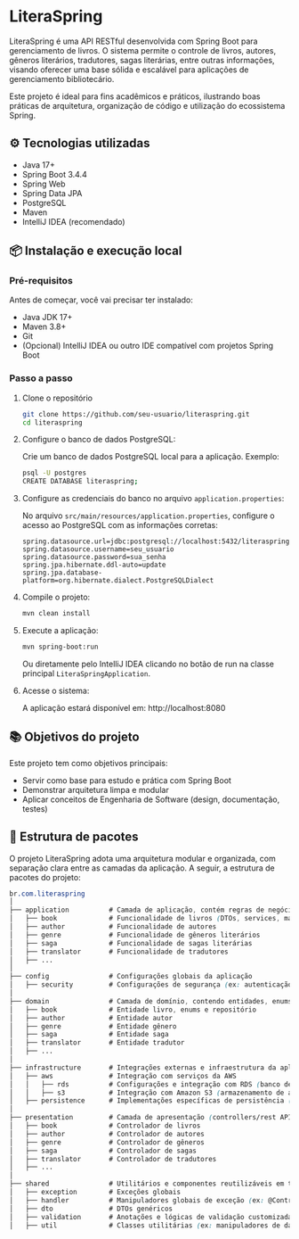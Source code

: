 # LiteraSpring

LiteraSpring é uma API RESTful desenvolvida com Spring Boot para gerenciamento de livros. O sistema permite o controle de livros, autores, gêneros literários, tradutores, sagas literárias, entre outras informações, visando oferecer uma base sólida e escalável para aplicações de gerenciamento bibliotecário.

Este projeto é ideal para fins acadêmicos e práticos, ilustrando boas práticas de arquitetura, organização de código e utilização do ecossistema Spring.

## ⚙️ Tecnologias utilizadas
- Java 17+
- Spring Boot 3.4.4
- Spring Web
- Spring Data JPA
- PostgreSQL
- Maven
- IntelliJ IDEA (recomendado)

## 📦 Instalação e execução local

### Pré-requisitos
Antes de começar, você vai precisar ter instalado:
- Java JDK 17+
- Maven 3.8+ 
- Git
- (Opcional) IntelliJ IDEA ou outro IDE compatível com projetos Spring Boot

### Passo a passo
1. Clone o repositório
    ```bash
    git clone https://github.com/seu-usuario/literaspring.git
    cd literaspring
    ```
2. Configure o banco de dados PostgreSQL:

    Crie um banco de dados PostgreSQL local para a aplicação. Exemplo:
   ```bash
   psql -U postgres
   CREATE DATABASE literaspring;
    ```
3. Configure as credenciais do banco no arquivo `application.properties`:
   
    No arquivo `src/main/resources/application.properties`, configure o acesso ao PostgreSQL com as informações corretas:
    ```properties
    spring.datasource.url=jdbc:postgresql://localhost:5432/literaspring
    spring.datasource.username=seu_usuario
    spring.datasource.password=sua_senha
    spring.jpa.hibernate.ddl-auto=update
    spring.jpa.database-platform=org.hibernate.dialect.PostgreSQLDialect
    ```
4. Compile o projeto:
    ```bash
   mvn clean install
    ```
5. Execute a aplicação:
    ```bash
   mvn spring-boot:run
    ```
   Ou diretamente pelo IntelliJ IDEA clicando no botão de run na classe principal `LiteraSpringApplication`.


6. Acesse o sistema:

    A aplicação estará disponível em: http://localhost:8080

## 📚 Objetivos do projeto
Este projeto tem como objetivos principais:
- Servir como base para estudo e prática com Spring Boot 
- Demonstrar arquitetura limpa e modular 
- Aplicar conceitos de Engenharia de Software (design, documentação, testes)

## 🧱 Estrutura de pacotes
O projeto LiteraSpring adota uma arquitetura modular e organizada, com separação clara entre as camadas da aplicação. A seguir, a estrutura de pacotes do projeto:

```css
br.com.literaspring
│
├── application          # Camada de aplicação, contém regras de negócio e serviços (use cases)
│   ├── book             # Funcionalidade de livros (DTOs, services, mappers, exceptions)
│   ├── author           # Funcionalidade de autores
│   ├── genre            # Funcionalidade de gêneros literários
│   ├── saga             # Funcionalidade de sagas literárias
│   ├── translator       # Funcionalidade de tradutores
│   ├── ...
│
├── config               # Configurações globais da aplicação
│   ├── security         # Configurações de segurança (ex: autenticação, autorização)
│
├── domain               # Camada de domínio, contendo entidades, enums e repositórios
│   ├── book             # Entidade livro, enums e repositório
│   ├── author           # Entidade autor
│   ├── genre            # Entidade gênero
│   ├── saga             # Entidade saga
│   ├── translator       # Entidade tradutor
│   ├── ...
│
├── infrastructure       # Integrações externas e infraestrutura da aplicação
│   ├── aws              # Integração com serviços da AWS
│   │   ├── rds          # Configurações e integração com RDS (banco de dados)
│   │   ├── s3           # Integração com Amazon S3 (armazenamento de arquivos)
│   ├── persistence      # Implementações específicas de persistência (caso necessário)
│
├── presentation         # Camada de apresentação (controllers/rest APIs)
│   ├── book             # Controlador de livros
│   ├── author           # Controlador de autores
│   ├── genre            # Controlador de gêneros
│   ├── saga             # Controlador de sagas
│   ├── translator       # Controlador de tradutores
│   ├── ...
│
├── shared               # Utilitários e componentes reutilizáveis em todo o projeto
│   ├── exception        # Exceções globais
│   ├── handler          # Manipuladores globais de exceção (ex: @ControllerAdvice)
│   ├── dto              # DTOs genéricos
│   ├── validation       # Anotações e lógicas de validação customizadas
│   ├── util             # Classes utilitárias (ex: manipuladores de datas, strings, etc.)
```